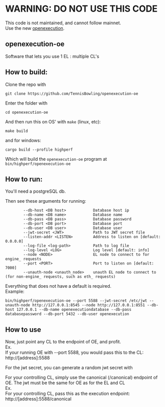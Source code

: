 # WARNING: DO NOT USE THIS CODE
This code is not maintained, and cannot follow mainnet.  
Use the new [openexecution](https://github.com/tennisbowling/openexecution).

## openexecution-oe
Software that lets you use 1 EL : multiple CL's

## How to build:
Clone the repo with
```
git clone https://github.com/TennisBowling/openexecution-oe
```
Enter the folder with
```
cd openexecution-oe
```  

And then run this on OS' with `make` (linux, etc):  
```
make build
```
and for windows:  
```
cargo build --profile highperf
```
Which will build the `openexecution-oe` program at
`bin/highperf/openexecution-oe`

## How to run:
You'll need a postgreSQL db.  
  
Then see these arguments for running:  
```
        --db-host <DB host>            Database host ip
        --db-name <DB name>            Database name
        --db-pass <DB pass>            Database password
        --db-port <DB port>            Database port
        --db-user <DB user>            Database user
        --jwt-secret <JWT>             Path to JWT secret file
        --listen-addr <LISTEN>         Address to listen on [default: 0.0.0.0]
        --log-file <log-path>          Path to log file
        --log-level <LOG>              Log level [default: info]
        --node <NODE>                  EL node to connect to for engine_ requests
        --port <PORT>                  Port to listen on [default: 7000]
        --unauth-node <unauth_node>    unauth EL node to connect to (for non-engine_ requests, such as eth_ requests)
```
Everything that does not have a default is required.  
Example:  
```
bin/highperf/openexecution-oe --port 5588 --jwt-secret /etc/jwt --unauth-node http://127.0.0.1:8545 --node http://127.0.0.1:8551 --db-host 127.0.0.1 --db-name openexecutiondatabase --db-pass databasepassword --db-port 5432 --db-user openexecution
```  

## How to use
Now, just point any CL to the endpoint of OE, and profit.  
Ex.  
If your running OE with --port 5588, you would pass this to the CL:  
http://[address]:5588  

For the jwt secret, you can generate a random jwt secret with



For your controlling CL, simply use the canonical (/canonical) endpoint of OE. The jwt must be the same for OE as for the EL and CL  
Ex.  
For your controlling CL, pass this as the execution endpoint:  
http://[address]:5588/canonical
